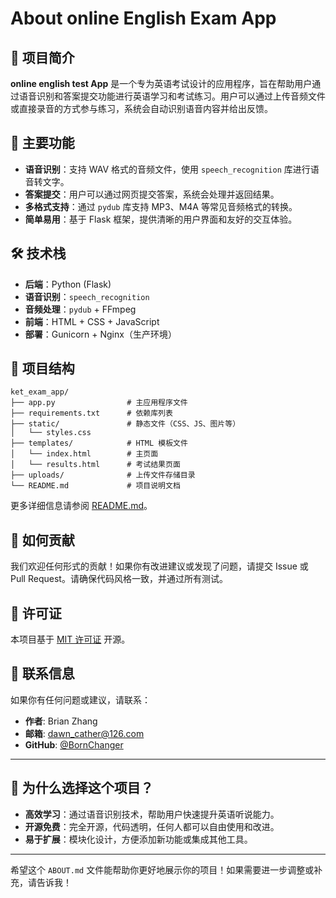 # About online English Exam App

## 📝 项目简介
**online english test App** 是一个专为英语考试设计的应用程序，旨在帮助用户通过语音识别和答案提交功能进行英语学习和考试练习。用户可以通过上传音频文件或直接录音的方式参与练习，系统会自动识别语音内容并给出反馈。

## 🚀 主要功能
- **语音识别**：支持 WAV 格式的音频文件，使用 `speech_recognition` 库进行语音转文字。
- **答案提交**：用户可以通过网页提交答案，系统会处理并返回结果。
- **多格式支持**：通过 `pydub` 库支持 MP3、M4A 等常见音频格式的转换。
- **简单易用**：基于 Flask 框架，提供清晰的用户界面和友好的交互体验。

## 🛠️ 技术栈
- **后端**：Python (Flask)
- **语音识别**：`speech_recognition`
- **音频处理**：`pydub` + FFmpeg
- **前端**：HTML + CSS + JavaScript
- **部署**：Gunicorn + Nginx（生产环境）

## 📂 项目结构
```
ket_exam_app/
├── app.py                # 主应用程序文件
├── requirements.txt      # 依赖库列表
├── static/               # 静态文件（CSS、JS、图片等）
│   └── styles.css
├── templates/            # HTML 模板文件
│   └── index.html        # 主页面
│   └── results.html      # 考试结果页面
├── uploads/              # 上传文件存储目录
└── README.md             # 项目说明文档
```

更多详细信息请参阅 [README.md](README.md)。

## 🤝 如何贡献
我们欢迎任何形式的贡献！如果你有改进建议或发现了问题，请提交 Issue 或 Pull Request。请确保代码风格一致，并通过所有测试。

## 📄 许可证
本项目基于 [MIT 许可证](LICENSE) 开源。

## 📧 联系信息
如果你有任何问题或建议，请联系：
- **作者**: Brian Zhang
- **邮箱**: dawn_cather@126.com
- **GitHub**: [@BornChanger](https://github.com/BornChanger)

---

## 🌟 为什么选择这个项目？
- **高效学习**：通过语音识别技术，帮助用户快速提升英语听说能力。
- **开源免费**：完全开源，代码透明，任何人都可以自由使用和改进。
- **易于扩展**：模块化设计，方便添加新功能或集成其他工具。

---

希望这个 `ABOUT.md` 文件能帮助你更好地展示你的项目！如果需要进一步调整或补充，请告诉我！
